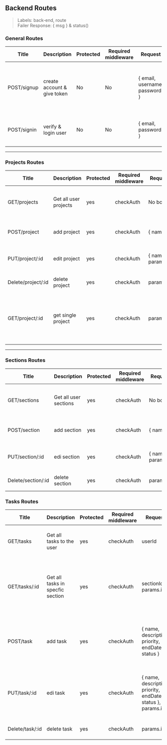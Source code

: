 ## Backend Routes

> Labels: back-end, route  <br>
> Failer Response: { msg } & status()

### General Routes

Title| Description | Protected | Required middleware | Request | Success response | Errors 
 |--- |--- |--- |--- |--- |--- |--- |
POST/signup | create account & give token | No | No |{ email, username, password } | { data, msg } & status(201) | email exist? 409  wrong password? 401 invalid email? 400 
POST/signin | verify & login user | No | No |{ email, password } | { data: {email, username}, msg } & status(200) | email not exist? 409  wrong password? 401

<hr> 

### Projects Routes
Title| Description | Protected | Required middleware | Request | Success response | Errors 
 |--- |--- |--- |--- |--- |--- |--- |
GET/projects | Get all user projects | yes | checkAuth | No body | { data: {name, id}, msg } & status(200, 204) | server error? 500
POST/project | add project | yes | checkAuth |{ name } | { data: {id, name}, msg } & status(201) | server error? 500 
PUT/project/:id | edit project | yes | checkAuth | { name }, params.id | { data: {id, name}, msg } & status(200) | server error? 500 
Delete/project/:id | delete project | yes | checkAuth | params.id | { msg } & status(204) | server error? 500 
GET/project/:id | get single project | yes | checkAuth | params.id | { data: {id, name,  description, admin, members, sections}, msg } & status(204) | server error? 500 

<hr> 

### Sections Routes
Title| Description | Protected | Required middleware | Request | Success response | Errors 
 |--- |--- |--- |--- |--- |--- |--- |
GET/sections | Get all user sections | yes | checkAuth | No body | { data: {name, id}, msg } & status(200, 204) | server error? 500
POST/section | add section | yes | checkAuth |{ name } | { data: {id, name}, msg } & status(201) | server error? 500 
PUT/section/:id | edi section | yes | checkAuth | { name }, params.id | { data: {id, name}, msg } & status(200) | server error? 500 
Delete/section/:id | delete section | yes | checkAuth | params.id | { msg } & status(204) | server error? 500 

### Tasks Routes
Title| Description | Protected | Required middleware | Request | Success response | Errors 
 |--- |--- |--- |--- |--- |--- |--- |
GET/tasks | Get all tasks to the user | yes | checkAuth | userId | { data: [tasks], msg } & status(200, 204) | server error? 500
GET/tasks/:id | Get all tasks in specfic section | yes | checkAuth | sectionId: params.id | { data: { id, name,  description, priority, endDate, status}, msg } & status(200, 204) | server error? 500
POST/task | add task | yes | checkAuth | { name,  description, priority, endDate, status } | { data:  { id, name,  description, priority, endDate, status}, msg } & status(201) | server error? 500 
PUT/task/:id | edi task | yes | checkAuth | { name,  description, priority, endDate, status }, params.id | { data:  { id, name,  description, priority, endDate, status}, msg } & status(200) | server error? 500 
Delete/task/:id | delete task | yes | checkAuth | params.id | { msg } & status(204) | server error? 500 
